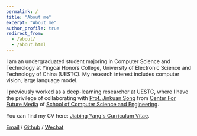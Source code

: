 ```yaml
---
permalink: /
title: "About me"
excerpt: "About me"
author_profile: true
redirect_from: 
  - /about/
  - /about.html
---
```


I am an undergraduated student majoring in Computer Science and Technology at Yingcai Honors College, University of Electronic Science and Technology of China (UESTC). My research interest includes computer vision, large language model.

I previously worked as a deep-learning researcher at UESTC, where I have the privilege of collaborating with [Prof. Jinkuan Song](https://scholar.google.com/citations?user=n0bK0WMAAAAJ&hl=zh-CN&oi=ao) from [Center For Future Media](https://cfm.uestc.edu.cn/) of [School of Computer Science and Engineering](https://www.scse.uestc.edu.cn/). 

You can find my CV here: [Jiabing Yang's Curriculum Vitae](../assets/Curriculum_Vitae.pdf).

[Email](mailto:yangjiabing0405@gmail.com) / [Github](https://github.com/JiabingYang0405) / [Wechat](../images/wechat.png) 
